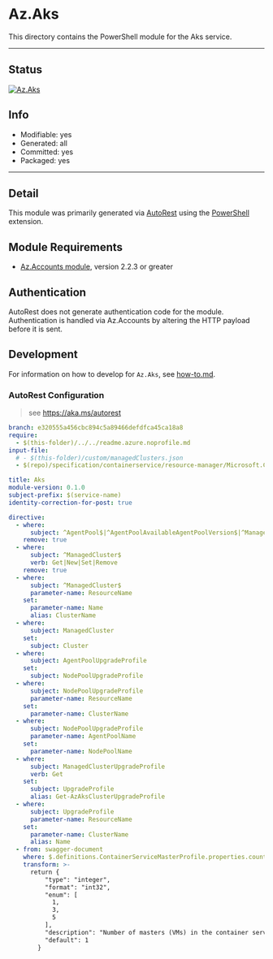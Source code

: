 <!-- region Generated -->
# Az.Aks
This directory contains the PowerShell module for the Aks service.

---
## Status
[![Az.Aks](https://img.shields.io/powershellgallery/v/Az.Aks.svg?style=flat-square&label=Az.Aks "Az.Aks")](https://www.powershellgallery.com/packages/Az.Aks/)

## Info
- Modifiable: yes
- Generated: all
- Committed: yes
- Packaged: yes

---
## Detail
This module was primarily generated via [AutoRest](https://github.com/Azure/autorest) using the [PowerShell](https://github.com/Azure/autorest.powershell) extension.

## Module Requirements
- [Az.Accounts module](https://www.powershellgallery.com/packages/Az.Accounts/), version 2.2.3 or greater

## Authentication
AutoRest does not generate authentication code for the module. Authentication is handled via Az.Accounts by altering the HTTP payload before it is sent.

## Development
For information on how to develop for `Az.Aks`, see [how-to.md](how-to.md).
<!-- endregion -->

### AutoRest Configuration
> see https://aka.ms/autorest

``` yaml
branch: e320555a456cbc894c5a89466defdfca45ca18a8
require:
  - $(this-folder)/../../readme.azure.noprofile.md
input-file:
  # - $(this-folder)/custom/managedClusters.json
  - $(repo)/specification/containerservice/resource-manager/Microsoft.ContainerService/stable/2020-09-01/managedClusters.json

title: Aks
module-version: 0.1.0
subject-prefix: $(service-name)
identity-correction-for-post: true

directive:
  - where:
      subject: ^AgentPool$|^AgentPoolAvailableAgentPoolVersion$|^ManagedClusterAccessProfile$|^ManagedClusterAdminCredentials$|^ManagedClusterMonitoringUserCredentials$|^ManagedClusterUserCredentials$|^PrivateEndpointConnection$|^PrivateLinkResource$|^ResolvePrivateLinkServiceId$|^RotateManagedClusterCertificate$|^ManagedClusterAadProfile$|^ManagedClusterServicePrincipalProfile$|^AgentPoolNodeImageVersion$|^ManagedClusterTag$
    remove: true
  - where:
      subject: ^ManagedCluster$
      verb: Get|New|Set|Remove
    remove: true
  - where:
      subject: ^ManagedCluster$
      parameter-name: ResourceName
    set:
      parameter-name: Name
      alias: ClusterName
  - where:
      subject: ManagedCluster
    set:
      subject: Cluster
  - where:
      subject: AgentPoolUpgradeProfile
    set:
      subject: NodePoolUpgradeProfile
  - where:
      subject: NodePoolUpgradeProfile
      parameter-name: ResourceName
    set:
      parameter-name: ClusterName
  - where:
      subject: NodePoolUpgradeProfile
      parameter-name: AgentPoolName
    set:
      parameter-name: NodePoolName
  - where:
      subject: ManagedClusterUpgradeProfile
      verb: Get
    set:
      subject: UpgradeProfile
      alias: Get-AzAksClusterUpgradeProfile
  - where:
      subject: UpgradeProfile
      parameter-name: ResourceName
    set:
      parameter-name: ClusterName
      alias: Name
  - from: swagger-document
    where: $.definitions.ContainerServiceMasterProfile.properties.count
    transform: >-
      return {
          "type": "integer",
          "format": "int32",
          "enum": [
            1,
            3,
            5
          ],
          "description": "Number of masters (VMs) in the container service cluster. Allowed values are 1, 3, and 5. The default value is 1.",
          "default": 1
        }
```

